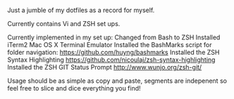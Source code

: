 Just a jumble of my dotfiles as a record for myself.

Currently contains Vi and ZSH set ups.

Currently implemented in my set up:
  Changed from Bash to ZSH
  Installed iTerm2 Mac OS X Terminal Emulator
  Installed the BashMarks script for folder navigation:
    https://github.com/huyng/bashmarks
  Installed the ZSH Syntax Highlighting
    https://github.com/nicoulaj/zsh-syntax-highlighting
  Installed the ZSH GIT Status Prompt
    http://www.wunjo.org/zsh-git/

Usage should be as simple as copy and paste, segments are indepenent so feel free to slice and dice everything you find!
